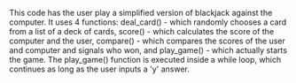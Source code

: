 This code has the user play a simplified version of blackjack against the computer. It uses 4 functions: deal_card() - which randomly chooses a card from a list of a deck of cards, score() - which calculates the score of the computer and the user, compare() - which compares the scores of the user and computer and signals who won, and play_game() - which actually starts the game. The play_game() function is executed inside a while loop, which continues as long as the user inputs a 'y' answer.
